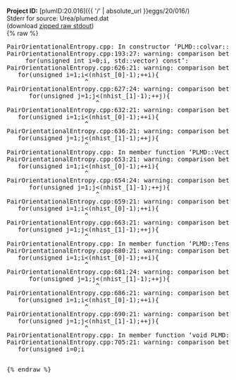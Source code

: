 **Project ID:** [plumID:20.016]({{ '/' | absolute_url }}eggs/20/016/)  
Stderr for source:  Urea/plumed.dat   
(download [zipped raw stdout](plumed.dat.plumed.stdout.txt.zip))  
{% raw %}
<pre>
PairOrientationalEntropy.cpp: In constructor ‘PLMD::colvar::PairOrientationalEntropy::PairOrientationalEntropy(const PLMD::ActionOptions&)’:
PairOrientationalEntropy.cpp:193:27: warning: comparison between signed and unsigned integer expressions [-Wsign-compare]
     for(unsigned int i=0;i<nhist_[0];i++) {
                           ^
PairOrientationalEntropy.cpp:194:30: warning: comparison between signed and unsigned integer expressions [-Wsign-compare]
        for(unsigned int j=0;j<nhist_[1];j++) {
                              ^
PairOrientationalEntropy.cpp:252:21: warning: comparison between signed and unsigned integer expressions [-Wsign-compare]
   for(unsigned i=0;i<nhist_[0];++i){
                     ^
PairOrientationalEntropy.cpp:256:21: warning: comparison between signed and unsigned integer expressions [-Wsign-compare]
   for(unsigned i=0;i<nhist_[1];++i){
                     ^
PairOrientationalEntropy.cpp: In member function ‘virtual void PLMD::colvar::PairOrientationalEntropy::calculate()’:
PairOrientationalEntropy.cpp:511:24: warning: comparison between signed and unsigned integer expressions [-Wsign-compare]
      for(unsigned i=0;i<nhist_[0];++i){
                        ^
PairOrientationalEntropy.cpp:512:27: warning: comparison between signed and unsigned integer expressions [-Wsign-compare]
         for(unsigned j=0;j<nhist_[1];++j){
                           ^
PairOrientationalEntropy.cpp:523:21: warning: comparison between signed and unsigned integer expressions [-Wsign-compare]
   for(unsigned i=0;i<nhist_[0];++i){
                     ^
PairOrientationalEntropy.cpp:524:24: warning: comparison between signed and unsigned integer expressions [-Wsign-compare]
      for(unsigned j=0;j<nhist_[1];++j){
                        ^
PairOrientationalEntropy.cpp:562:25: warning: comparison between signed and unsigned integer expressions [-Wsign-compare]
       for(unsigned i=0;i<nhist_[0];++i){
                         ^
PairOrientationalEntropy.cpp:563:27: warning: comparison between signed and unsigned integer expressions [-Wsign-compare]
         for(unsigned j=0;j<nhist_[1];++j){
                           ^
PairOrientationalEntropy.cpp:581:23: warning: comparison between signed and unsigned integer expressions [-Wsign-compare]
     for(unsigned i=0;i<nhist_[0];++i){
                       ^
PairOrientationalEntropy.cpp:582:26: warning: comparison between signed and unsigned integer expressions [-Wsign-compare]
        for(unsigned j=0;j<nhist_[1];++j){
                          ^
PairOrientationalEntropy.cpp:593:23: warning: comparison between signed and unsigned integer expressions [-Wsign-compare]
     for(unsigned i=0;i<nhist_[0];++i){
                       ^
PairOrientationalEntropy.cpp:594:26: warning: comparison between signed and unsigned integer expressions [-Wsign-compare]
        for(unsigned j=0;j<nhist_[1];++j){
                          ^
PairOrientationalEntropy.cpp: In member function ‘double PLMD::colvar::PairOrientationalEntropy::integrate(PLMD::Matrix<double>, std::vector<double>) const’:
PairOrientationalEntropy.cpp:626:21: warning: comparison between signed and unsigned integer expressions [-Wsign-compare]
   for(unsigned i=1;i<(nhist_[0]-1);++i){
                     ^
PairOrientationalEntropy.cpp:627:24: warning: comparison between signed and unsigned integer expressions [-Wsign-compare]
      for(unsigned j=1;j<(nhist_[1]-1);++j){
                        ^
PairOrientationalEntropy.cpp:632:21: warning: comparison between signed and unsigned integer expressions [-Wsign-compare]
   for(unsigned i=1;i<(nhist_[0]-1);++i){
                     ^
PairOrientationalEntropy.cpp:636:21: warning: comparison between signed and unsigned integer expressions [-Wsign-compare]
   for(unsigned j=1;j<(nhist_[1]-1);++j){
                     ^
PairOrientationalEntropy.cpp: In member function ‘PLMD::Vector PLMD::colvar::PairOrientationalEntropy::integrate(PLMD::Matrix<PLMD::VectorGeneric<3u> >, std::vector<double>) const’:
PairOrientationalEntropy.cpp:653:21: warning: comparison between signed and unsigned integer expressions [-Wsign-compare]
   for(unsigned i=1;i<(nhist_[0]-1);++i){
                     ^
PairOrientationalEntropy.cpp:654:24: warning: comparison between signed and unsigned integer expressions [-Wsign-compare]
      for(unsigned j=1;j<(nhist_[1]-1);++j){
                        ^
PairOrientationalEntropy.cpp:659:21: warning: comparison between signed and unsigned integer expressions [-Wsign-compare]
   for(unsigned i=1;i<(nhist_[0]-1);++i){
                     ^
PairOrientationalEntropy.cpp:663:21: warning: comparison between signed and unsigned integer expressions [-Wsign-compare]
   for(unsigned j=1;j<(nhist_[1]-1);++j){
                     ^
PairOrientationalEntropy.cpp: In member function ‘PLMD::Tensor PLMD::colvar::PairOrientationalEntropy::integrate(PLMD::Matrix<PLMD::TensorGeneric<3u, 3u> >, std::vector<double>) const’:
PairOrientationalEntropy.cpp:680:21: warning: comparison between signed and unsigned integer expressions [-Wsign-compare]
   for(unsigned i=1;i<(nhist_[0]-1);++i){
                     ^
PairOrientationalEntropy.cpp:681:24: warning: comparison between signed and unsigned integer expressions [-Wsign-compare]
      for(unsigned j=1;j<(nhist_[1]-1);++j){
                        ^
PairOrientationalEntropy.cpp:686:21: warning: comparison between signed and unsigned integer expressions [-Wsign-compare]
   for(unsigned i=1;i<(nhist_[0]-1);++i){
                     ^
PairOrientationalEntropy.cpp:690:21: warning: comparison between signed and unsigned integer expressions [-Wsign-compare]
   for(unsigned j=1;j<(nhist_[1]-1);++j){
                     ^
PairOrientationalEntropy.cpp: In member function ‘void PLMD::colvar::PairOrientationalEntropy::outputGofr(PLMD::Matrix<double>, const char*)’:
PairOrientationalEntropy.cpp:705:21: warning: comparison between signed and unsigned integer expressions [-Wsign-compare]
   for(unsigned i=0;i<nhist_[0];++i){
                     ^
PairOrientationalEntropy.cpp:706:24: warning: comparison between signed and unsigned integer expressions [-Wsign-compare]
      for(unsigned j=0;j<nhist_[1];++j){
                        ^
</pre>
{% endraw %}
